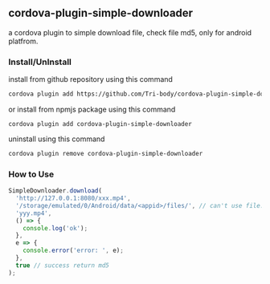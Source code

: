 ## cordova-plugin-simple-downloader

a cordova plugin to simple download file, check file md5, only for android platfrom.

### Install/UnInstall

install from github repository using this command

```sh
cordova plugin add https://github.com/Tri-body/cordova-plugin-simple-downloader
```

or install from npmjs package using this command

```
cordova plugin add cordova-plugin-simple-downloader
```

uninstall using this command

```sh
cordova plugin remove cordova-plugin-simple-downloader
```

### How to Use

```js
SimpleDownloader.download(
  'http://127.0.0.1:8080/xxx.mp4',
  '/storage/emulated/0/Android/data/<appid>/files/', // can't use file:///storage...
  'yyy.mp4',
  () => {
    console.log('ok');
  },
  e => {
    console.error('error: ', e);
  },
  true // success return md5
);
```
